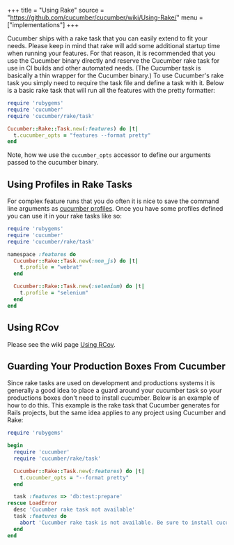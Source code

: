 +++
title = "Using Rake"
source = "https://github.com/cucumber/cucumber/wiki/Using-Rake/"
menu = ["implementations"]
+++

Cucumber ships with a rake task that you can easily extend to fit your needs.  Please keep in mind that rake will add some additional startup time when running your features.  For that reason, it is recommended that you use the Cucumber binary directly and reserve the Cucumber rake task for use in CI builds and other automated needs.  (The Cucumber task is basically a thin wrapper for the Cucumber binary.)  To use Cucumber's rake task you simply need to require the task file and define a task with it.  Below is a basic rake task that will run all the features with the pretty formatter:

```ruby
require 'rubygems'
require 'cucumber'
require 'cucumber/rake/task'

Cucumber::Rake::Task.new(:features) do |t|
  t.cucumber_opts = "features --format pretty"
end
```

Note, how we use the `cucumber_opts` accessor to define our arguments passed to the cucumber binary.

<a name="profiles"></a>

## Using Profiles in Rake Tasks

For complex feature runs that you do often it is nice to save the command line arguments as [cucumber profiles](http://github.com/cucumber/cucumber/wiki/cucumber.yml). Once you have some profiles defined you can use it in your rake tasks like so:

```ruby
require 'rubygems'
require 'cucumber'
require 'cucumber/rake/task'

namespace :features do
  Cucumber::Rake::Task.new(:non_js) do |t|
    t.profile = "webrat"
  end

  Cucumber::Rake::Task.new(:selenium) do |t|
    t.profile = "selenium"
  end
end
```

## Using RCov

Please see the wiki page [Using RCov](http://wiki.github.com/cucumber/cucumber/using-rcov-with-cucumber-and-rails).

## Guarding Your Production Boxes From Cucumber

Since rake tasks are used on development and productions systems it is generally a good idea to place a guard around your cucumber task so your productions boxes don't need to install cucumber.  Below is an example of how to do this.  This example is the rake task that Cucumber generates for Rails projects, but the same idea applies to any project using Cucumber and Rake:

```ruby
require 'rubygems'

begin
  require 'cucumber'
  require 'cucumber/rake/task'

  Cucumber::Rake::Task.new(:features) do |t|
    t.cucumber_opts = "--format pretty"
  end

  task :features => 'db:test:prepare'
rescue LoadError
  desc 'Cucumber rake task not available'
  task :features do
    abort 'Cucumber rake task is not available. Be sure to install cucumber as a gem or plugin'
  end
end
```
